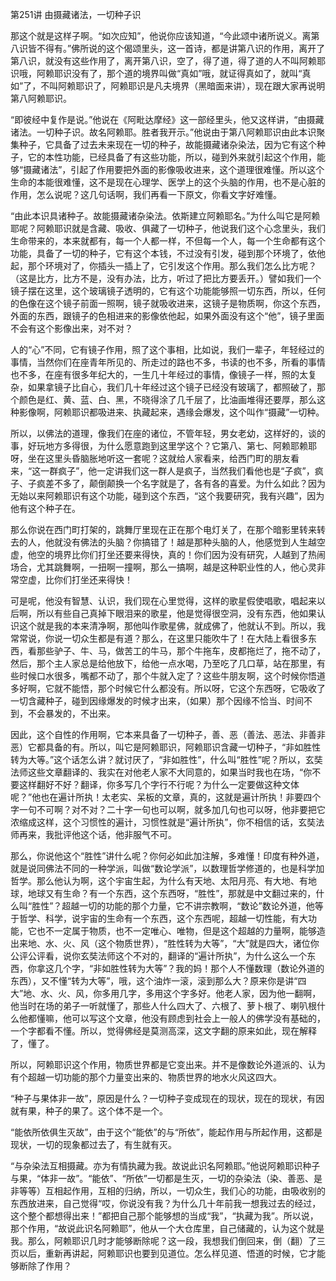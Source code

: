 第251讲 由摄藏诸法，一切种子识

那这个就是这样子啊。“如次应知”，他说你应该知道，“今此颂中诸所说义。离第八识皆不得有。”佛所说的这个偈颂里头，这一首诗，都是讲第八识的作用，离开了第八识，就没有这些作用了，离开第八识，空了，得了道，得了道的人不叫阿赖耶识哦，阿赖耶识没有了，那个道的境界叫做“真如”哦，就证得真如了，就叫“真如”了，不叫阿赖耶识了，阿赖耶识是凡夫境界（黑暗面来讲），现在跟大家再说明第八阿赖耶识。

“即彼经中复作是说。”他说在《阿毗达摩经》这一部经里头，他又这样讲，“由摄藏诸法。一切种子识。故名阿赖耶。胜者我开示。”他说由于第八阿赖耶识由此本识聚集种子，它具备了过去未来现在一切的种子，故能摄藏诸杂染法，因为它有这个种子，它的本性功能，已经具备了有这些功能，所以，碰到外来就引起这个作用，能够“摄藏诸法”，引起了作用要把外面的影像吸收进来，这个道理很难懂。所以这个生命的本能很难懂，这不是现在心理学、医学上的这个头脑的作用，也不是心脏的作用，怎么说呢？这几句话啊，我们再看一下原文，你看文字好难懂。

“由此本识具诸种子。故能摄藏诸杂染法。依斯建立阿赖耶名。”为什么叫它是阿赖耶呢？阿赖耶识就是含藏、吸收、俱藏了一切种子，他说我们这个心念里头，我们生命带来的，本来就都有，每一个人都一样，不但每一个人，每一个生命都有这个功能，具备了一切的种子，它有这个本钱，不过没有引发，碰到那个环境了，依他起，那个环境对了，你插头一插上了，它引发这个作用。那么我们怎么比方呢？（这是比方，比方不是，没有办法，比方，听过了把比方要丢开。）譬如我们一个镜子摆在这里，这个玻璃镜子透明的，它有这个功能能够照一切东西，所以，任何的色像在这个镜子前面一照啊，镜子就吸收进来，这镜子是物质啊，你这个东西，外面的东西，跟镜子的色相进来的影像依他起，如果外面没有这个“他”，镜子里面不会有这个影像出来，对不对？

人的“心”不同，它有镜子作用，照了这个事相，比如说，我们一辈子，年轻经过的事情，当然你们在座青年所见的、所走过的路也不多，书读的也不多，所看的事情也不多，在座有很多年纪大的，一生几十年经过的事情，像镜子一样，照的太复杂，如果拿镜子比自心，我们几十年经过这个镜子已经没有玻璃了，都照破了，那个颜色是红、黄、蓝、白、黑，不晓得涂了几千层了，比油画堆得还要厚，那么这种影像啊，阿赖耶识都吸进来、执藏起来，遇缘会爆发，这个叫作“摄藏”一切种。

所以，以佛法的道理，像我们在座的诸位，不管年轻，男女老幼，这样好的，谈的事，好玩地方多得很，为什么愿意跑到这里学这个？它第八、第七、阿赖耶赖耶呀，坐在这里头昏脑胀地听这一套呢？这就给人家看来，给西门町的朋友看来，“这一群疯子”，他一定讲我们这一群人是疯子，当然我们看他也是“子疯”，疯子、子疯差不多了，颠倒颠换一个名字就是了，各有各的喜爱。为什么如此？因为无始以来阿赖耶识有这个功能，碰到这个东西，“这个我要研究，我有兴趣”，因为他有这个种子在。

那么你说在西门町打架的，跳舞厅里现在正在那个电灯关了，在那个暗影里转来转去的人，他就没有佛法的头脑？你搞错了！越是那种头脑的人，他感觉到人生越空虚，他空的境界比你们打坐还要来得快，真的！你们因为没有研究，人越到了热闹场合，尤其跳舞啊，一扭啊一撞啊，那么一搞啊，越是这种职业性的人，他心灵非常空虚，比你们打坐还来得快！

可是呢，他没有智慧、认识，我们现在心里觉得，这样的歌星假使唱歌，唱起来以后啊，所以有些自己真掉下眼泪来的歌星，他是觉得很空洞，没有东西，他如果认识这个就是我的本来清净啊，那他叫作歌星佛，就成佛了，他就认不到。所以，我常常说，你说一切众生都是有道？那么，在这里只能吹牛了！在大陆上看很多东西，看那些驴子、牛、马，做苦工的牛马，那个牛拖车，皮都拖烂了，拖不动了，然后，那个主人家总是给他放下，给他一点水喝，乃至吃了几口草，站在那里，有些时候口水很多，嘴都不动了，那个牛就入定了？这些牛朋友啊，这个时候你悟道多好啊，它就不能悟，那个时候它什么都没有。所以呀，它这个东西呀，它吸收了一切含藏种子，碰到因缘爆发的时候才出来，（如果）那个因缘不恰当、时间不到，不会暴发的，不出来。

因此，这个自性的作用啊，它本来具备了一切种子，善、恶（善法、恶法、非善非恶）它都具备的有。所以，叫它是阿赖耶识，阿赖耶识含藏一切种子，“非如胜性转为大等。”这个话怎么讲？就讨厌了，“非如胜性”，什么叫“胜性”呢？所以，玄奘法师这些文章翻译的、我实在对他老人家不大同意的，如果当时我也在场，“你不要这样翻好不好？翻译，你多写几个字行不行呢？为什么一定要做这种文体呢？”他也在遍计所执！太老实、呆板的文章，真的，这就是遍计所执！非要四个字一句不可啊？对不对？二十字一句也可以啊，就多加几句也可以呀，他非要把它浓缩成这样，这个习惯性的遍计，习惯性就是“遍计所执”，你不相信的话，玄奘法师再来，我批评他这个话，他非服气不可。

那么，你说他这个“胜性”讲什么呢？你何必如此加注解，多难懂！印度有种外道，就是说同佛法不同的一种学派，叫做“数论学派”，以数理哲学修道的，也是科学加哲学。那么他认为啊，这个宇宙生起，为什么有天地、太阳月亮、有大地、有地球，地球又有生命？有一个东西，这个东西呀，“胜性”，那就是中文翻过来的，什么叫“胜性”？超越一切的功能的那个力量，它不讲宗教啊，“数论”数论外道，他等于哲学、科学，说宇宙的生命有一个东西，这个东西呢，超越一切性能，有大功能，它也不一定属于物质，也不一定唯心、唯物，但是这个超越的力量啊，能够造出来地、水、火、风（这个物质世界），“胜性转为大等”，“大”就是四大，诸位你公评公评看，说你玄奘法师这个不对的，翻译的“遍计所执”，为什么这么一个东西，你拿这几个字，“非如胜性转为大等”？我的妈！那个人不懂数理（数论外道的东西），又不懂“转为大等”，哦，这个油炸一滚，滚到那么大？原来你是讲“四大”地、水、火、风，你多用几字，多用这个字多好。他老人家，因为他一翻啊，他当时在场的弟子一听就懂了，那些人什么四大了、六根了、萝卜根了、喇叭根什么他都懂嘛，他可以写这个文章，他没有顾虑到社会上一般人的佛学没有基础的，一个字都看不懂。所以，觉得佛经是莫测高深，这文字翻的原来如此，现在解释了，懂了。

所以，阿赖耶识这个作用，物质世界都是它变出来。并不是像数论外道派的、认为有个超越一切功能的那个力量变出来的、物质世界的地水火风这四大。

“种子与果体非一故”，原因是什么？一切种子变成现在的现状，现在的现状，有因就有果，种子的果了。这个体不是一个。

“能依所依俱生灭故”，由于这个“能依”的与“所依”，能起作用与所起作用，这都是现状，一切的现象都过去了，有生就有灭。

“与杂染法互相摄藏。亦为有情执藏为我。故说此识名阿赖耶。”他说阿赖耶识种子与果，“体非一故”。“能依”、“所依”一切都是生灭，一切的杂染法（染、善恶、是非等等）互相起作用，互相的归纳，所以，一切众生，我们心的功能，由吸收别的东西放进来，自己觉得“哎，你说没有我？为什么几十年前我一想我过去的经过，这个整个都想得出来！”都把自己那个能够想的当成“我”，“执藏为我”。所以说，那个作用，“故说此识名阿赖耶”，他从一个大仓库里，自己储藏的，认为这个就是我。那么，阿赖耶识几时才能够断除呢？这一段，我想我们倒回来，倒（翻）了三页以后，重新再讲起，阿赖耶识也要到见道位。怎么样见道、悟道的时候，它才能够断除了作用？


